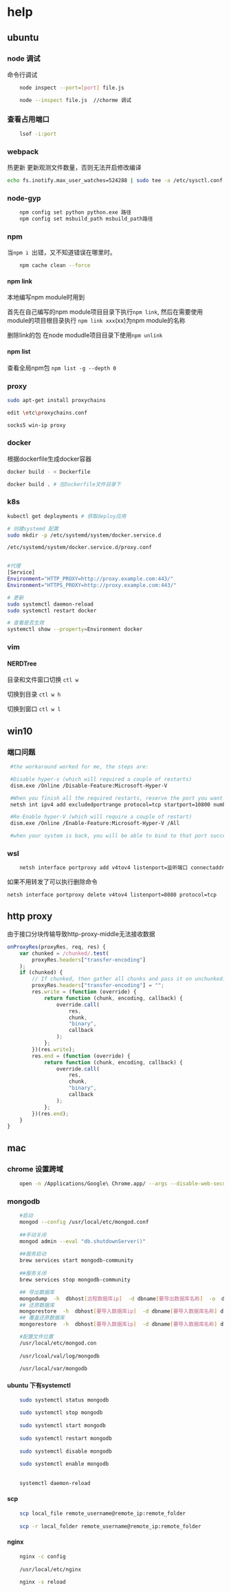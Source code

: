# help

## ubuntu

### node 调试

命令行调试

```bash
    node inspect --port=[port] file.js
```

```bash
    node --inspect file.js  //chorme 调试
```

### 查看占用端口

```bash
    lsof -i:port
```

### webpack

热更新 
更新观测文件数量，否则无法开启修改编译
```bash
echo fs.inotify.max_user_watches=524288 | sudo tee -a /etc/sysctl.conf && sudo sysctl -p
```


### node-gyp

```bash
    npm config set python python.exe 路径
    npm config set msbuild_path msbuild_path路径
```

### npm 
当`npm i `出错，又不知道错误在哪里时。

```bash
    npm cache clean --force
```


#### npm link

本地编写npm module时用到

首先在自己编写的npm module项目目录下执行`npm link`,
然后在需要使用module的项目根目录执行 `npm link xxx`(xx)为npm module的名称

删除link的包 在node modudle项目目录下使用`npm unlink`

#### npm list

查看全局npm包 `npm list -g --depth 0`

### proxy

```bash
sudo apt-get install proxychains

edit \etc\proxychains.conf

socks5 win-ip proxy
```

### docker

根据dockerfile生成docker容器
```bash
docker build - < Dockerfile

docker build . # 在Dockerfile文件目录下
```

### k8s

```bash
kubectl get deployments # 获取deploy应用
```

```bash
# 创建systemd 配置
sudo mkdir -p /etc/systemd/system/docker.service.d

/etc/systemd/system/docker.service.d/proxy.conf


#代理
[Service] 
Environment="HTTP_PROXY=http://proxy.example.com:443/"
Environment="HTTPS_PROXY=http://proxy.example.com:443/"

# 更新
sudo systemctl daemon-reload
sudo systemctl restart docker

# 查看是否生效
systemctl show --property=Environment docker
```

### vim

#### NERDTree

目录和文件窗口切换 `ctl w`

切换到目录 `ctl w h`

切换到窗口 `ctl w l`

## win10 

### 端口问题

```bash
 #the workaround worked for me, the steps are:

 #Disable hyper-v (which will required a couple of restarts)
 dism.exe /Online /Disable-Feature:Microsoft-Hyper-V

 #When you finish all the required restarts, reserve the port you want so hyper-v doesn't reserve it back
 netsh int ipv4 add excludedportrange protocol=tcp startport=10800 numberofports=1

 #Re-Enable hyper-V (which will require a couple of restart)
 dism.exe /Online /Enable-Feature:Microsoft-Hyper-V /All

 #when your system is back, you will be able to bind to that port successfully.
```

### wsl

```bash
    netsh interface portproxy add v4tov4 listenport=监听端口 connectaddress=wsl_ip connectport=监听端口 listenaddress=* protocol=tcp
```
如果不用转发了可以执行删除命令
```bash
netsh interface portproxy delete v4tov4 listenport=8080 protocol=tcp
```


## http proxy

由于接口分块传输导致http-proxy-middle无法接收数据
```javascript
onProxyRes(proxyRes, req, res) {
    var chunked = /chunked/.test(
        proxyRes.headers["transfer-encoding"]
    );
    if (chunked) {
        // If chunked, then gather all chunks and pass it on unchunked. Remove transfer-encoding header.
        proxyRes.headers["transfer-encoding"] = "";
        res.write = (function (override) {
            return function (chunk, encoding, callback) {
                override.call(
                    res,
                    chunk,
                    "binary",
                    callback
                );
            };
        })(res.write);
        res.end = (function (override) {
            return function (chunk, encoding, callback) {
                override.call(
                    res,
                    chunk,
                    "binary",
                    callback
                );
            };
        })(res.end);
    }
}

```

## mac

### chrome 设置跨域

```bash
    open -n /Applications/Google\ Chrome.app/ --args --disable-web-security --user-data-dir=/tmp/chrome_dev_test
```

### mongodb

```bash
    #启动
    mongod --config /usr/local/etc/mongod.conf
    
    ##手动关闭
    mongod admin --eval "db.shutdownServer()"
    
    ##服务启动
    brew services start mongodb-community
    
    ##服务关闭
    brew services stop mongodb-community
```

```bash
    ## 导出数据库
    mongodump  -h  dbhost[远程数据库ip]  -d dbname[要导出数据库名称]  -o  dbDirectory[本地导出目录]
    ## 还原数据库
    mongorestore  -h  dbhost[要导入数据库ip]  -d dbname[要导入数据库名称] dbDirectory[本地备份数据库目录]
    ## 覆盖还原数据库
    mongorestore  -h  dbhost[要导入数据库ip]  -d dbname[要导入数据库名称] dbDirectory[本地备份数据库目录] --drop

```

```bash
    #配置文件位置
    /usr/local/etc/mongod.con
    
    /usr/lcoal/val/log/mongodb
    
    /usr/local/var/mongodb
```

#### ubuntu 下有systemctl

```bash
    sudo systemctl status mongodb

    sudo systemctl stop mongodb	
    
    sudo systemctl start mongodb
    
    sudo systemctl restart mongodb	
    
    sudo systemctl disable mongodb	
    
    sudo systemctl enable mongodb	
    
    
    systemctl daemon-reload
```

#### scp 

```bash
    scp local_file remote_username@remote_ip:remote_folder
    
    scp -r local_folder remote_username@remote_ip:remote_folder 
```

#### nginx

```bash
    nginx -c config
    
    /usr/local/etc/nginx
    
    nginx -s reload
```